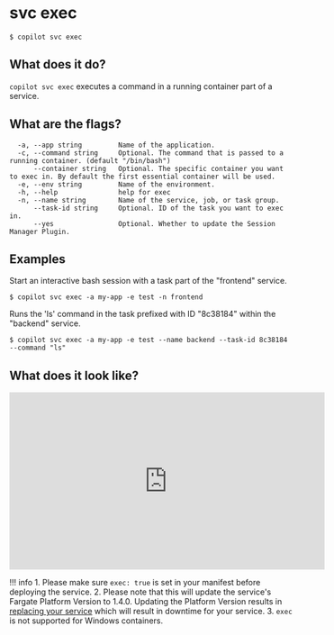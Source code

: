 # svc exec
```console
$ copilot svc exec
```

## What does it do?
`copilot svc exec` executes a command in a running container part of a service.

## What are the flags?
```
  -a, --app string         Name of the application.
  -c, --command string     Optional. The command that is passed to a running container. (default "/bin/bash")
      --container string   Optional. The specific container you want to exec in. By default the first essential container will be used.
  -e, --env string         Name of the environment.
  -h, --help               help for exec
  -n, --name string        Name of the service, job, or task group.
      --task-id string     Optional. ID of the task you want to exec in.
      --yes                Optional. Whether to update the Session Manager Plugin.
```

## Examples

Start an interactive bash session with a task part of the "frontend" service.

```console
$ copilot svc exec -a my-app -e test -n frontend
```

Runs the 'ls' command in the task prefixed with ID "8c38184" within the "backend" service.

```console
$ copilot svc exec -a my-app -e test --name backend --task-id 8c38184 --command "ls"
```

## What does it look like?

<iframe width="560" height="315" src="https://www.youtube.com/embed/Evrl9Vux31k" frameborder="0" allow="accelerometer; autoplay; clipboard-write; encrypted-media; gyroscope; picture-in-picture" allowfullscreen></iframe>

!!! info
    1. Please make sure `exec: true` is set in your manifest before deploying the service.
    2. Please note that this will update the service's Fargate Platform Version to 1.4.0. Updating the Platform Version results in [replacing your service](https://docs.aws.amazon.com/AWSCloudFormation/latest/UserGuide/aws-resource-ecs-service.html#cfn-ecs-service-platformversion) which will result in downtime for your service.
    3. `exec` is not supported for Windows containers.
